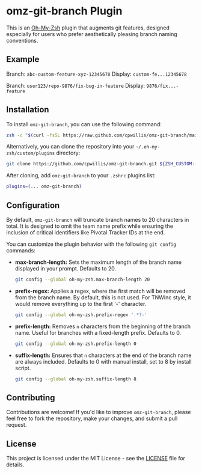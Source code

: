# omz-git-branch Plugin

This is an [Oh-My-Zsh](https://github.com/ohmyzsh/ohmyzsh) plugin that augments git features, designed especially for users who prefer aesthetically pleasing branch naming conventions. 

## Example

Branch: `abc-custom-feature-xyz-12345678`
Display: `custom-fe...12345678`

Branch: `user123/repo-9876/fix-bug-in-feature`
Display: `9876/fix...-feature`

## Installation

To install `omz-git-branch`, you can use the following command:

```sh
zsh -c "$(curl -fsSL https://raw.github.com/cpwillis/omz-git-branch/main/install.sh)"
```

Alternatively, you can clone the repository into your `~/.oh-my-zsh/custom/plugins` directory:

```sh
git clone https://github.com/cpwillis/omz-git-branch.git ${ZSH_CUSTOM:-~/.oh-my-zsh/custom}/plugins/omz-git-branch
```

After cloning, add `omz-git-branch` to your `.zshrc` plugins list:

```sh
plugins=(... omz-git-branch)
```

## Configuration

By default, `omz-git-branch` will truncate branch names to 20 characters in total. It is designed to omit the team name prefix while ensuring the inclusion of critical identifiers like Pivotal Tracker IDs at the end.

You can customize the plugin behavior with the following `git config` commands:

- **max-branch-length:** Sets the maximum length of the branch name displayed in your prompt. Defaults to 20.

  ```sh
  git config --global oh-my-zsh.max-branch-length 20
  ```

- **prefix-regex:** Applies a regex, where the first match will be removed from the branch name. By default, this is not used. For TNWInc style, it would remove everything up to the first '-' character.

  ```sh
  git config --global oh-my-zsh.prefix-regex '.*?-'
  ```

- **prefix-length:** Removes `n` characters from the beginning of the branch name. Useful for branches with a fixed-length prefix. Defaults to 0.

  ```sh
  git config --global oh-my-zsh.prefix-length 0
  ```

- **suffix-length:** Ensures that `n` characters at the end of the branch name are always included. Defaults to 0 with manual install, set to 8 by install script.

  ```sh
  git config --global oh-my-zsh.suffix-length 8
  ```

## Contributing

Contributions are welcome! If you'd like to improve `omz-git-branch`, please feel free to fork the repository, make your changes, and submit a pull request.

## License

This project is licensed under the MIT License - see the [LICENSE](LICENSE) file for details.

